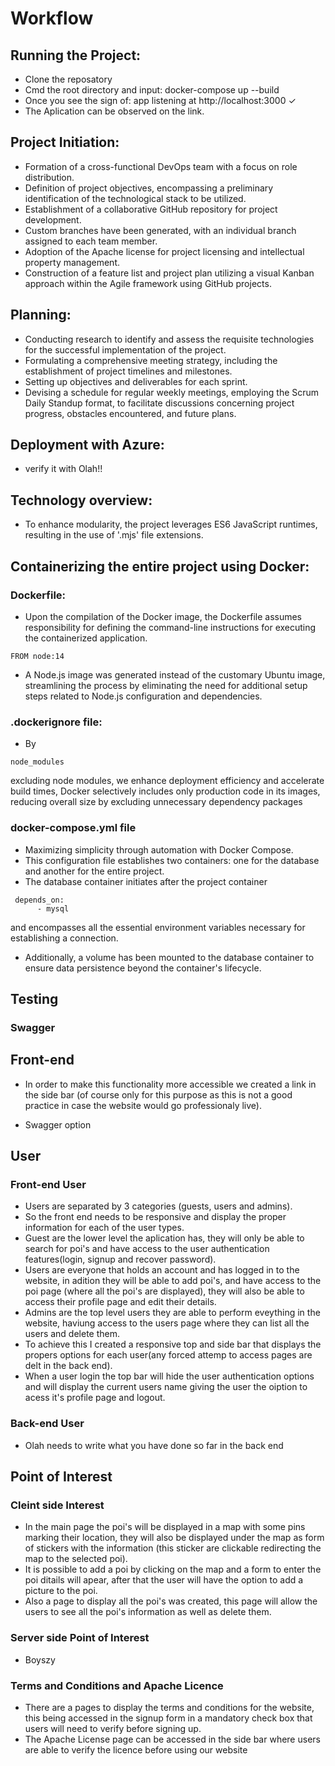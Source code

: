 # Workflow

## Running the Project:

* Clone the reposatory
* Cmd the root directory and input: docker-compose up --build
* Once you see the sign of: app listening at http://localhost:3000 ✓
* The Aplication can be observed on the link. 


## Project  Initiation:

* Formation of a cross-functional DevOps team with a focus on role distribution.
* Definition of project objectives, encompassing a preliminary identification of the technological stack to be utilized.
* Establishment of a collaborative GitHub repository for project development.
* Custom branches have been generated, with an individual branch assigned to each team member.
* Adoption of the Apache license for project licensing and intellectual property management.
* Construction of a feature list and project plan utilizing a visual Kanban approach within the Agile framework using GitHub projects.

## Planning: 

* Conducting research to identify and assess the requisite technologies for the successful implementation of the project.
* Formulating a comprehensive meeting strategy, including the establishment of project timelines and milestones.
* Setting up objectives and deliverables for each sprint.
* Devising a schedule for regular weekly meetings, employing the Scrum Daily Standup format, to facilitate discussions concerning project progress, obstacles encountered, and future plans.


## Deployment with Azure: 

* verify it with Olah!!


## Technology overview:

* To enhance modularity, the project leverages ES6 JavaScript runtimes, resulting in the use of '.mjs' file extensions.

## Containerizing the entire project using Docker:

### Dockerfile: 
* Upon the compilation of the Docker image, the Dockerfile assumes responsibility for defining the command-line instructions for executing the containerized application.
```
FROM node:14
```
* A Node.js image was generated instead of the customary Ubuntu image, streamlining the process by eliminating the need for additional setup steps related to Node.js configuration and dependencies.

### .dockerignore file: 

* By 
```
node_modules
```
excluding node modules, we enhance deployment efficiency and accelerate build times, Docker selectively includes only production code in its images, reducing overall size by excluding unnecessary dependency packages

### docker-compose.yml file

* Maximizing simplicity through automation with Docker Compose.
* This configuration file establishes two containers: one for the database and another for the entire project.
* The database container initiates after the project container 
```
 depends_on:
      - mysql
```
and encompasses all the essential environment variables necessary for establishing a connection.
* Additionally, a volume has been mounted to the database container to ensure data persistence beyond the container's lifecycle.

## Testing

### Swagger

## Front-end

* In order to make this functionality more accessible we created a link in the side bar (of course only for this purpose as this is not a good practice in case the website would go professionaly live).

* Swagger option 



## User

### Front-end User

* Users are separated by 3 categories (guests, users and admins).
* So the front end needs to be responsive and display the proper information for each of the user types.
* Guest are the lower level the aplication has, they will only be able to search for poi's and have access to the user authentication features(login, signup and recover password).
* Users are everyone that holds an account and has logged in to the website, in adition they will be able to add poi's, and have access to the poi page (where all the poi's are displayed), they will also be able to access their profile page and edit their details.
* Admins are the top level users they are able to perform eveything in the website, haviung access to the users page where they can list all the users and delete them.
* To achieve this I created a responsive top and side bar that displays the propers options for each user(any forced attemp to access pages are delt in the back end).
* When a user login the top bar will hide the user authentication options and will display the current users name giving the user the oiption to acess it's profile page and logout.

### Back-end User

* Olah needs to write what you have done so far in the back end


## Point of Interest 

### Cleint side Interest

* In the main page the poi's will be displayed in a map with some pins marking their location, they will also be displayed under the map as form of stickers with the information (this sticker are clickable redirecting the map to the selected poi).
* It is possible to add a poi by clicking on the map and a form to enter the poi ditails will apear, after that the user will have the option to add a picture to the poi.
* Also a page to display all the poi's was created, this page will allow the users to see all the poi's information as well as delete them.

### Server side Point of Interest

* Boyszy


### Terms and Conditions and Apache Licence

* There are a pages to display the terms and conditions for the website, this being accessed in the signup form in a mandatory check box that users will need to verify before signing up.
* The Apache License page can be accessed in the side bar where users are able to verify the licence before using our website


